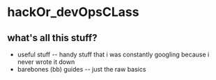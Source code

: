 # hackOr_devOpsCLass

## what's all this stuff? 

* useful stuff -- handy stuff that i was constantly googling because i never wrote it down
* barebones (bb) guides -- just the raw basics
